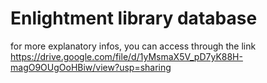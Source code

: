 # Enlightment library database <br>
for more explanatory infos, you can access through the link https://drive.google.com/file/d/1yMsmaX5V_pD7yK88H-magO9OUgOoHBiw/view?usp=sharing 

